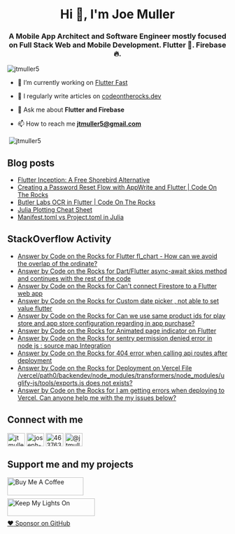 <h1 align="center">Hi 👋, I'm Joe Muller</h1>
<h3 align="center">A Mobile App Architect and Software Engineer mostly focused on Full Stack Web and Mobile Development. Flutter 💙. Firebase 🔥.</h3>

<p align="left"> <img src="https://komarev.com/ghpvc/?username=jtmuller5&label=Profile%20views&color=0e75b6&style=flat" alt="jtmuller5" /> </p>

- 🔭 I’m currently working on [Flutter Fast](https://codeotr.github.io/flutter-fast-guide/)

- 📝 I regularly write articles on [codeontherocks.dev](https://codeontherocks.dev/)

- 💬 Ask me about **Flutter and Firebase**

- 📫 How to reach me **jtmuller5@gmail.com**
<p>&nbsp;<img align="center" src="https://github-readme-stats.vercel.app/api?username=jtmuller5&show_icons=true&locale=en" alt="jtmuller5" /></p>


## Blog posts
<!-- MEDIUM-STORY-LIST:START -->
- [Flutter Inception: A Free Shorebird Alternative](https://jtmuller5.medium.com/flutter-inception-18e2e8217fb?source=rss-832e1120db1f------2)
- [Creating a Password Reset Flow with AppWrite and Flutter | Code On The Rocks](https://jtmuller5.medium.com/creating-a-password-reset-flow-with-appwrite-and-flutter-code-on-the-rocks-9db556be3cb7?source=rss-832e1120db1f------2)
- [Butler Labs OCR in Flutter | Code On The Rocks](https://jtmuller5.medium.com/butler-labs-ocr-in-flutter-code-on-the-rocks-423518f2713a?source=rss-832e1120db1f------2)
- [Julia Plotting Cheat Sheet](https://jtmuller5.medium.com/julia-plotting-cheat-sheet-fc67086f8c17?source=rss-832e1120db1f------2)
- [Manifest.toml vs Project.toml in Julia](https://jtmuller5.medium.com/manifest-toml-vs-project-toml-in-julia-21ecbad6f92f?source=rss-832e1120db1f------2)
<!-- MEDIUM-STORY-LIST:END -->

## StackOverflow Activity
<!-- STACKOVERFLOW:START -->
- [Answer by Code on the Rocks for Flutter fl_chart - How can we avoid the overlap of the ordinate?](https://stackoverflow.com/questions/73355777/flutter-fl-chart-how-can-we-avoid-the-overlap-of-the-ordinate/77695335#77695335)
- [Answer by Code on the Rocks for Dart/Flutter async-await skips method and continues with the rest of the code](https://stackoverflow.com/questions/77654663/dart-flutter-async-await-skips-method-and-continues-with-the-rest-of-the-code/77654707#77654707)
- [Answer by Code on the Rocks for Can&#39;t connect Firestore to a Flutter web app](https://stackoverflow.com/questions/77654377/cant-connect-firestore-to-a-flutter-web-app/77654673#77654673)
- [Answer by Code on the Rocks for Custom date picker , not able to set value flutter](https://stackoverflow.com/questions/77640155/custom-date-picker-not-able-to-set-value-flutter/77640188#77640188)
- [Answer by Code on the Rocks for Can we use same product ids for play store and app store configuration regarding in app purchase?](https://stackoverflow.com/questions/77639718/can-we-use-same-product-ids-for-play-store-and-app-store-configuration-regarding/77639984#77639984)
- [Answer by Code on the Rocks for Animated page indicator on Flutter](https://stackoverflow.com/questions/77639916/animated-page-indicator-on-flutter/77639944#77639944)
- [Answer by Code on the Rocks for sentry permission denied error in node js : source map Integration](https://stackoverflow.com/questions/76705053/sentry-permission-denied-error-in-node-js-source-map-integration/77622864#77622864)
- [Answer by Code on the Rocks for 404 error when calling api routes after deployment](https://stackoverflow.com/questions/67237890/404-error-when-calling-api-routes-after-deployment/77594788#77594788)
- [Answer by Code on the Rocks for Deployment on Vercel File /vercel/path0/backendev/node_modules/transformers/node_modules/uglify-js/tools/exports.js does not exists?](https://stackoverflow.com/questions/69715520/deployment-on-vercel-file-vercel-path0-backendev-node-modules-transformers-node/77594662#77594662)
- [Answer by Code on the Rocks for I am getting errors when deploying to Vercel. Can anyone help me with the my issues below?](https://stackoverflow.com/questions/70375283/i-am-getting-errors-when-deploying-to-vercel-can-anyone-help-me-with-the-my-iss/77594631#77594631)
<!-- STACKOVERFLOW:END -->

## Connect with me
<p align="left">
<a href="https://twitter.com/CodeOnTheRocks_" target="_blank"><img align="center" src="https://raw.githubusercontent.com/rahuldkjain/github-profile-readme-generator/master/src/images/icons/Social/twitter.svg" alt="jtmuller5" height="30" width="40" /></a>
<a href="https://linkedin.com/in/joseph-muller-iii-59671a10a" target="_blank"><img align="center" src="https://raw.githubusercontent.com/rahuldkjain/github-profile-readme-generator/master/src/images/icons/Social/linked-in-alt.svg" alt="joseph-muller-iii-59671a10a" height="30" width="40" /></a>
<a href="https://stackoverflow.com/users/12806961" target="_blank"><img align="center" src="https://raw.githubusercontent.com/rahuldkjain/github-profile-readme-generator/master/src/images/icons/Social/stack-overflow.svg" alt="4637638" height="30" width="40" /></a>
<a href="https://medium.com/@jtmuller5" target="_blank"><img align="center" src="https://raw.githubusercontent.com/rahuldkjain/github-profile-readme-generator/master/src/images/icons/Social/medium.svg" alt="@jtmuller5" height="30" width="40" /></a>
</p>

## Support me and my projects

<a href="https://buymeacoffee.com/mullr" target="_blank"><img align="left" src="https://cdn.buymeacoffee.com/buttons/default-orange.png" alt="Buy Me A Coffee" height="41" width="174"></a>
<br>
<br>

<a href="https://keepmylightson.xyz/support/joemuller" target="_blank"><img align="left" src="https://cdn.jsdelivr.net/gh/jtmuller5/strike/socials/Keep My Lights On BWY.png" alt="Keep My Lights On" height="40" width="200"></a>
<br>
<br>

[:heart: Sponsor on GitHub](https://github.com/sponsors/jtmuller5) 

